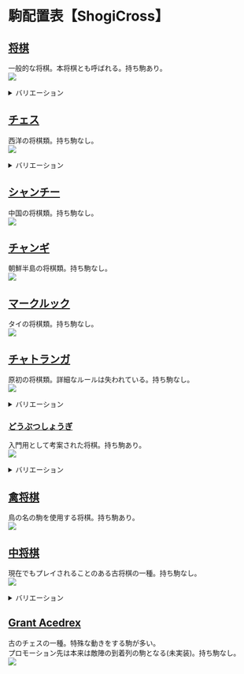 # 駒配置表【ShogiCross】
## [将棋](https://ja.wikipedia.org/wiki/%E5%B0%86%E6%A3%8B)
一般的な将棋。本将棋とも呼ばれる。持ち駒あり。  
![](img/00_将棋.png)

<details>
<summary style=cursor:pointer>バリエーション</summary>

### [5五将棋](https://ja.wikipedia.org/wiki/5%E4%BA%94%E5%B0%86%E6%A3%8B)
簡略化された将棋。持ち駒あり。  
![](img/01_5五将棋.png)

### [朝倉象棋](https://ja.wikipedia.org/wiki/%E5%B0%8F%E5%B0%86%E6%A3%8B#%E6%9C%9D%E5%80%89%E8%B1%A1%E6%A3%8B)
持ち駒が使用できる小将棋。持ち駒あり。  
![](img/02_朝倉象棋.png)

### [京将棋](https://ja.wikipedia.org/wiki/%E4%BA%AC%E5%B0%86%E6%A3%8B)
京翔と銅将を追加した将棋。左右の配置が存在。持ち駒あり。  
![](img/03_京将棋左京配置.png)  
![](img/03_京将棋右京配置.png)

### [小将棋](https://ja.wikipedia.org/wiki/%E5%B0%8F%E5%B0%86%E6%A3%8B)
中将棋から駒を取り入れて原点回帰した平安将棋。持ち駒なし。  
![](img/04_小将棋.png)

### [平安将棋](https://ja.wikipedia.org/wiki/%E5%B9%B3%E5%AE%89%E5%B0%86%E6%A3%8B)
記録が残る最古の日本の将棋。盤の大きさに緒説ある。持ち駒なし。  
![](img/05_平安将棋8x8.png)  
![](img/05_平安将棋9x8.png)  
![](img/05_平安将棋9x9.png)


### [小京将棋](https://ja.wikipedia.org/wiki/%E4%BA%AC%E5%B0%86%E6%A3%8B)
桂馬を京翔へ置き換えた本将棋。左右の配置が存在。持ち駒あり。  
![](img/06_小京将棋左置換.png)  
![](img/06_小京将棋右置換.png)

### [山車将棋](https://ja.wikipedia.org/wiki/%E4%BA%AC%E5%B0%86%E6%A3%8B)
香車を山車へ置き換えた本将棋。左右の配置が存在。持ち駒あり。  
![](img/07_山車将棋左置換.png)  
![](img/07_山車将棋右置換.png)

### [銅将棋](https://ja.wikipedia.org/wiki/%E4%BA%AC%E5%B0%86%E6%A3%8B)
銀将を銅将へ置き換えた本将棋。左右の配置が存在。持ち駒あり。  
![](img/08_銅将棋左置換.png)  
![](img/08_銅将棋右置換.png)

### [金翅将棋](https://ja.wikipedia.org/wiki/%E4%BA%AC%E5%B0%86%E6%A3%8B)
金将を金翅へ置き換えた本将棋。左右の配置が存在。持ち駒あり。  
![](img/09_金翅将棋左置換.png)  
![](img/09_金翅将棋右置換.png)

### [金斗将棋](https://ja.wikipedia.org/wiki/%E4%BA%AC%E5%B0%86%E6%A3%8B)
金将を金斗へ置き換えた本将棋。左右の配置が存在。持ち駒あり。  
![](img/0A_金斗将棋左置換.png)  
![](img/0A_金斗将棋右置換.png)

### [将棋30++](https://ja.wikipedia.org/wiki/%E4%BA%AC%E5%B0%86%E6%A3%8B)
京将棋系の駒で複数置換した本将棋。左右の配置が存在。持ち駒あり。  
![](img/0B_将棋30++左系フル置換.png)  
![](img/0B_将棋30++右系フル置換.png)

### [御妃将棋](https://en.wikipedia.org/wiki/Okisaki_shogi)
チェスの要素を取り入れた将棋。香車はわざと反車として表示した。持ち駒あり。  
![](img/0C_御妃将棋.png)

### [四人将棋](https://ja.wikipedia.org/wiki/%E5%9B%9B%E4%BA%BA%E5%B0%86%E6%A3%8B)
4人用の将棋。持ち駒あり。  
![](img/0D_四人将棋.png)

### [四神将棋](https://ja.wikipedia.org/wiki/%E5%9B%9B%E7%A5%9E%E5%B0%86%E6%A3%8B)
テレビ用の企画として考案された4人用の将棋。持ち駒あり。  
![](img/0E_四神将棋.png)
</details>

## [チェス](https://ja.wikipedia.org/wiki/%E3%83%81%E3%82%A7%E3%82%B9)
西洋の将棋類。持ち駒なし。  
![](img/10_チェス.png)

<details>
<summary style=cursor:pointer>バリエーション</summary>

### [クレージーハウス](https://ja.wikipedia.org/wiki/%E3%82%AF%E3%83%AC%E3%83%BC%E3%82%B8%E3%83%BC%E3%83%8F%E3%82%A6%E3%82%B9)
持ち駒が使用できるチェス。持ち駒あり。  
![](img/11_クレージーハウス.png)

### [ロスアラモスチェス](https://en.wikipedia.org/wiki/Los_Alamos_chess)
簡略化されたチェス。持ち駒なし。  
![](img/12_ロスアラモスチェス.png)

### [カパブランカチェス](https://en.wikipedia.org/wiki/Capablanca_chess)
マーシャル(エンプレス)、カーディナル(プリンセス)を追加したチェス。持ち駒なし。
![](img/13_カパブランカチェス.png)

### [グランドチェス](https://en.wikipedia.org/wiki/Grand_Chess)
カパブランカチェスと同様の駒を使用するが配置が異なる。持ち駒なし。  
![](img/14_グランドチェス.png)

### [4人チェス](https://en.wikipedia.org/wiki/Four-player_chess)
4人用のチェス。持ち駒なし。  
![](img/15_4人チェス.png)
</details>

## [シャンチー](https://ja.wikipedia.org/wiki/%E3%82%B7%E3%83%A3%E3%83%B3%E3%83%81%E3%83%BC)
中国の将棋類。持ち駒なし。  
![](img/20_シャンチー.png)

## [チャンギ](https://ja.wikipedia.org/wiki/%E3%83%81%E3%83%A3%E3%83%B3%E3%82%AE)
朝鮮半島の将棋類。持ち駒なし。  
![](img/30_チャンギ.png)

## [マークルック](https://ja.wikipedia.org/wiki/%E3%83%9E%E3%83%BC%E3%82%AF%E3%83%AB%E3%83%83%E3%82%AF)
タイの将棋類。持ち駒なし。  
![](img/40_マークルック.png)

## [チャトランガ](https://ja.wikipedia.org/wiki/%E3%83%81%E3%83%A3%E3%83%88%E3%83%A9%E3%83%B3%E3%82%AC)
原初の将棋類。詳細なルールは失われている。持ち駒なし。  
![](img/50_チャトランガ.png)

<details>
<summary style=cursor:pointer>バリエーション</summary>

### [チャトラジ](https://ja.wikipedia.org/wiki/%E3%83%81%E3%83%A3%E3%83%88%E3%83%A9%E3%82%B8)
四人用のバリエーション。持ち駒なし。  
![](img/51_チャトラジ.png)
</details>

### [どうぶつしょうぎ](https://www.silverstar.co.jp/02products/dobutsushogi/switch/animal.html)
入門用として考案された将棋。持ち駒あり。  
![](img/60_どうぶつしょうぎ.png)

<details>
<summary style=cursor:pointer>バリエーション</summary>

### [ごろごろどうぶつしょうぎ](https://www.silverstar.co.jp/02products/dobutsushogi/switch/gorogoro.html)
「きりん」と「ぞう」の代わりに「いぬ」(金将)と「ねこ」(銀将)を追加したどうぶつしょうぎ。持ち駒あり。  
![](img/61_ごろごろどうぶつしょうぎ.png)
</details>

## [禽将棋](https://ja.wikipedia.org/wiki/%E7%A6%BD%E5%B0%86%E6%A3%8B)
鳥の名の駒を使用する将棋。持ち駒あり。  
![](img/70_禽将棋.png)

## [中将棋](https://ja.wikipedia.org/wiki/%E4%B8%AD%E5%B0%86%E6%A3%8B)
現在でもプレイされることのある古将棋の一種。持ち駒なし。  
![](img/80_中将棋.png)

<details>
<summary style=cursor:pointer>バリエーション</summary>

### [大将棋](https://ja.wikipedia.org/wiki/%E5%A4%A7%E5%B0%86%E6%A3%8B)
中将棋の祖先とされる古将棋。持ち駒なし。  
![](img/81_大将棋.png)

### [獅子将棋](https://drive.google.com/file/d/1emrOmE1Xh-sR8wApTOikEgXDGVaAYrrO/view)
中将棋を遊びやすくするよう考案された将棋。持ち駒なし。  
![](img/82_獅子将棋.png)

### [平成将棋](http://akasaka0x16.blog.fc2.com/blog-entry-130.html)
中将棋を遊びやすくするよう考案された将棋。持ち駒なし。  
![](img/83_平成将棋.png)
</details>

## [Grant Acedrex](https://www.chessvariants.org/rules/grantacedrex)
古のチェスの一種。特殊な動きをする駒が多い。  
プロモーション先は本来は敵陣の到着列の駒となる(未実装)。持ち駒なし。  
![](img/90_GrantAcedrex.png)
